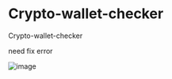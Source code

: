 # Crypto-wallet-checker
Crypto-wallet-checker


need fix error


![image](https://github.com/noradlb1/Crypto-wallet-checker/assets/74623428/5178ba12-a81a-40f0-97b9-046916f8949c)
